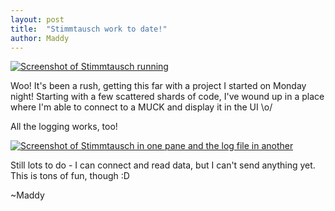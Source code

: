 ```yaml
---
layout: post
title:  "Stimmtausch work to date!"
author: Maddy
---
```


[![Screenshot of Stimmtausch running](/assets/2019-01-31.1.png)](/assets/2019-01-31.1.png)

Woo! It's been a rush, getting this far with a project I started on Monday night! Starting with a few scattered shards of code, I've wound up in a place where I'm able to connect to a MUCK and display it in the UI \o/

All the logging works, too!

[![Screenshot of Stimmtausch in one pane and the log file in another](/assets/2019-01-31.2.png)](/assets/2019-01-31.2.png)

Still lots to do - I can connect and read data, but I can't send anything yet. This is tons of fun, though :D

~Maddy
